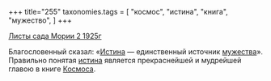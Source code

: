+++
title="255"
taxonomies.tags = [
 "космос",
 "истина",
 "книга",
 "мужество",
]
+++

[Листы сада Мории 2 1925г](/agni/1925)

Благословенный сказал: «[Истина](/tags/[истина](/tags/истина)) — единственный источник [мужества](/tags/мужество)». Правильно понятая [истина](/tags/истина) является прекраснейшей и мудрейшей главою в книге [Космоса](/tags/космос).   

